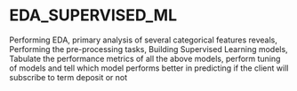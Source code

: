 # EDA_SUPERVISED_ML
Performing EDA, primary analysis of several categorical features reveals, Performing the pre-processing tasks, Building Supervised Learning models, Tabulate the performance metrics of all the above models, perform tuning of models and tell which model performs better in predicting if the client will subscribe to term deposit or not
